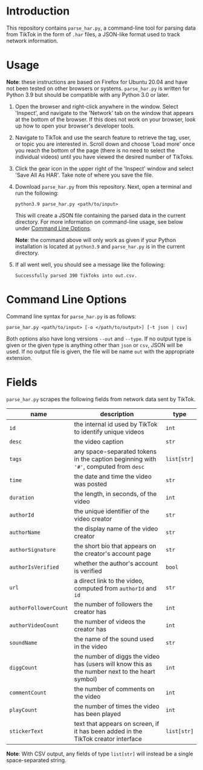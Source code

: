 # Introduction
This repository contains `parse_har.py`, a command-line tool for parsing data from TikTok in the form of `.har` files, a JSON-like format used to track network information.

# Usage
**Note**: these instructions are based on Firefox for Ubuntu 20.04 and have not been tested on other browsers or systems. `parse_har.py` is written for Python 3.9 but should be compatible with any Python 3.0 or later.

1. Open the browser and right-click anywhere in the window. Select 'Inspect', and navigate to the 'Network' tab on the window that appears at the bottom of the browser. If this does not work on your browser, look up how to open your browser's developer tools.
2. Navigate to TikTok and use the search feature to retrieve the tag, user, or topic you are interested in. Scroll down and choose 'Load more' once you reach the bottom of the page (there is no need to select the individual videos) until you have viewed the desired number of TikToks.
3. Click the gear icon in the upper right of the 'Inspect' window and select 'Save All As HAR'. Take note of where you save the file.
4. Download `parse_har.py` from this repository. Next, open a terminal and run the following:
   ```
   python3.9 parse_har.py <path/to/input>
   ```
   This will create a JSON file containing the parsed data in the current directory. For more information on command-line usage, see below under [Command Line Options](#command-line-options).

   **Note**: the command above will only work as given if your Python installation is located at `python3.9` and `parse_har.py` is in the current directory.
5. If all went well, you should see a message like the following:
   ```
   Successfully parsed 390 TikToks into out.csv.
   ```

# Command Line Options
Command line syntax for `parse_har.py` is as follows:
```
parse_har.py <path/to/input> [-o </path/to/output>] [-t json | csv]
```
Both options also have long versions `--out` and `--type`. If no output type is given or the given type is anything other than `json` or `csv`, JSON will be used. If no output file is given, the file will be name `out` with the appropriate extension. 

# Fields
`parse_har.py` scrapes the following fields from network data sent by TikTok.

name | description | type
---- | ----------- | ----
`id` | the internal id used by TikTok to identify unique videos | `int`
`desc` | the video caption | `str`
`tags` | any space-separated tokens in the caption beginning with `'#'`, computed from `desc` | `list[str]`
`time` | the date and time the video was posted | `str`
`duration` | the length, in seconds, of the video | `int`
`authorId` | the unique identifier of the video creator | `str`
`authorName` | the display name of the video creator | `str`
`authorSignature` | the short bio that appears on the creator's account page | `str`
`authorIsVerified` | whether the author's account is verified | `bool`
`url` | a direct link to the video, computed from `authorId` and `id` | `str`
`authorFollowerCount` | the number of followers the creator has | `int`
`authorVideoCount` | the number of videos the creator has | `int`
`soundName` | the name of the sound used in the video | `str`
`diggCount` | the number of diggs the video has (users will know this as the number next to the heart symbol) | `int`
`commentCount` | the number of comments on the video | `int`
`playCount` | the number of times the video has been played | `int`
`stickerText` | text that appears on screen, if it has been added in the TikTok creator interface | `list[str]`

**Note**: With CSV output, any fields of type `list[str]` will instead be a single space-separated string.
